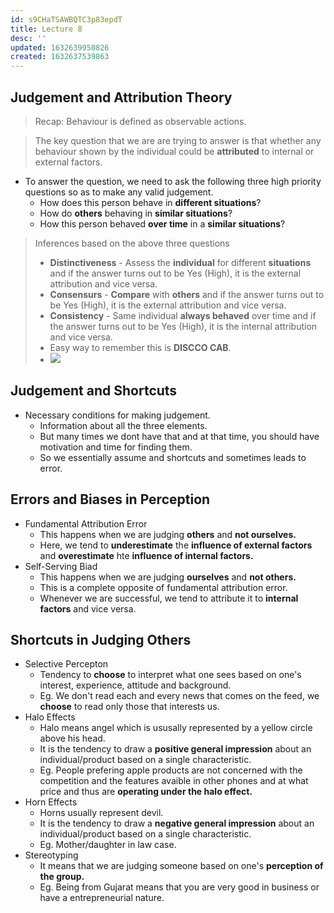 ```yaml
---
id: s9CHaTSAWBQTC3p83epdT
title: Lecture 8
desc: ''
updated: 1632639950826
created: 1632637539863
---
```

## Judgement and Attribution Theory

> Recap: Behaviour is defined as observable actions.

> The key question that we are are trying to answer is that whether any behaviour shown by the individual could be **attributed** to internal or external factors.

- To answer the question, we need to ask the following three high priority questions so as to make any valid judgement.
  - How does this person behave in **different situations**?
  - How do **others** behaving in **similar situations**?
  - How this person behaved **over time** in a **similar situations**?

> Inferences based on the above three questions
>
> - **Distinctiveness** - Assess the **individual** for different **situations** and if the answer turns out to be Yes (High), it is the external attribution and vice versa.
> - **Consensurs** - **Compare** with **others** and if the answer turns out to be Yes (High), it is the external attribution and vice versa.
> - **Consistency** - Same individual **always behaved** over time and if the answer turns out to be Yes (High), it is the internal attribution and vice versa.
> - Easy way to remember this is **DISCCO CAB**.
> - ![](/assets/images/2021-09-26-12-18-40.png)

## Judgement and Shortcuts

- Necessary conditions for making judgement.
  - Information about all the three elements.
  - But many times we dont have that and at that time, you should have motivation and time for finding them.
  - So we essentially assume and shortcuts and sometimes leads to error.

## Errors and Biases in Perception

- Fundamental Attribution Error
  - This happens when we are judging **others** and **not ourselves.**
  - Here, we tend to **underestimate** the **influence of external factors** and **overestimate** hte **influence of internal factors.**
- Self-Serving Biad
  - This happens when we are judging **ourselves** and **not others.**
  - This is a complete opposite of fundamental attribution error.
  - Whenever we are successful, we tend to attribute it to **internal factors** and vice versa.

## Shortcuts in Judging Others

- Selective Percepton
  - Tendency to **choose** to interpret what one sees based on one's interest, experience, attitude and background.
  - Eg. We don't read each and every news that comes on the feed, we **choose** to read only those that interests us.
- Halo Effects
  - Halo means angel which is ususally represented by a yellow circle above his head.
  - It is the tendency to draw a **positive general impression** about an individual/product based on a single characteristic.
  - Eg. People prefering apple products are not concerned with the competition and the features avaible in other phones and at what price and thus are **operating under the halo effect.**
- Horn Effects
  - Horns usually represent devil.
  - It is the tendency to draw a **negative general impression** about an individual/product based on a single characteristic.
  - Eg. Mother/daughter in law case.
- Stereotyping
  - It means that we are judging someone based on one's **perception of the group.**
  - Eg. Being from Gujarat means that you are very good in business or have a entrepreneurial nature.

